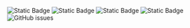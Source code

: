 ![Static Badge](https://img.shields.io/badge/blacklists-60-000000) ![Static Badge](https://img.shields.io/badge/blacklisted-2772511-cc0000) ![Static Badge](https://img.shields.io/badge/whitelisted-2244-00CC00) ![Static Badge](https://img.shields.io/badge/streaming_blacklist-28107-000000) ![GitHub issues](https://img.shields.io/github/issues/fabriziosalmi/blacklists)
